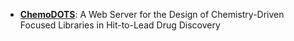 - **[ChemoDOTS](https://chemodots.marseille.inserm.fr/)**: A Web Server for the Design of Chemistry-Driven Focused Libraries in Hit-to-Lead Drug Discovery